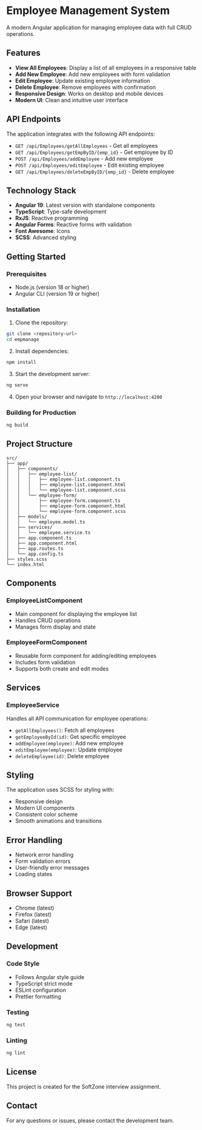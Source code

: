 # Employee Management System

A modern Angular application for managing employee data with full CRUD operations.

## Features

- **View All Employees**: Display a list of all employees in a responsive table
- **Add New Employee**: Add new employees with form validation
- **Edit Employee**: Update existing employee information
- **Delete Employee**: Remove employees with confirmation
- **Responsive Design**: Works on desktop and mobile devices
- **Modern UI**: Clean and intuitive user interface

## API Endpoints

The application integrates with the following API endpoints:

- `GET /api/Employees/getAllEmployees` - Get all employees
- `GET /api/Employees/getEmpByID/{emp_id}` - Get employee by ID
- `POST /api/Employees/addEmployee` - Add new employee
- `POST /api/Employees/editEmployee` - Edit existing employee
- `GET /api/Employees/deleteEmpByID/{emp_id}` - Delete employee

## Technology Stack

- **Angular 19**: Latest version with standalone components
- **TypeScript**: Type-safe development
- **RxJS**: Reactive programming
- **Angular Forms**: Reactive forms with validation
- **Font Awesome**: Icons
- **SCSS**: Advanced styling

## Getting Started

### Prerequisites

- Node.js (version 18 or higher)
- Angular CLI (version 19 or higher)

### Installation

1. Clone the repository:
```bash
git clone <repository-url>
cd empmanage
```

2. Install dependencies:
```bash
npm install
```

3. Start the development server:
```bash
ng serve
```

4. Open your browser and navigate to `http://localhost:4200`

### Building for Production

```bash
ng build
```

## Project Structure

```
src/
├── app/
│   ├── components/
│   │   ├── employee-list/
│   │   │   ├── employee-list.component.ts
│   │   │   ├── employee-list.component.html
│   │   │   └── employee-list.component.scss
│   │   └── employee-form/
│   │       ├── employee-form.component.ts
│   │       ├── employee-form.component.html
│   │       └── employee-form.component.scss
│   ├── models/
│   │   └── employee.model.ts
│   ├── services/
│   │   └── employee.service.ts
│   ├── app.component.ts
│   ├── app.component.html
│   ├── app.routes.ts
│   └── app.config.ts
├── styles.scss
└── index.html
```

## Components

### EmployeeListComponent
- Main component for displaying the employee list
- Handles CRUD operations
- Manages form display and state

### EmployeeFormComponent
- Reusable form component for adding/editing employees
- Includes form validation
- Supports both create and edit modes



## Services

### EmployeeService
Handles all API communication for employee operations:
- `getAllEmployees()`: Fetch all employees
- `getEmployeeById(id)`: Get specific employee
- `addEmployee(employee)`: Add new employee
- `editEmployee(employee)`: Update employee
- `deleteEmployee(id)`: Delete employee

## Styling

The application uses SCSS for styling with:
- Responsive design
- Modern UI components
- Consistent color scheme
- Smooth animations and transitions

## Error Handling

- Network error handling
- Form validation errors
- User-friendly error messages
- Loading states

## Browser Support

- Chrome (latest)
- Firefox (latest)
- Safari (latest)
- Edge (latest)

## Development

### Code Style
- Follows Angular style guide
- TypeScript strict mode
- ESLint configuration
- Prettier formatting

### Testing
```bash
ng test
```

### Linting
```bash
ng lint
```

## License

This project is created for the SoftZone interview assignment.

## Contact

For any questions or issues, please contact the development team.
